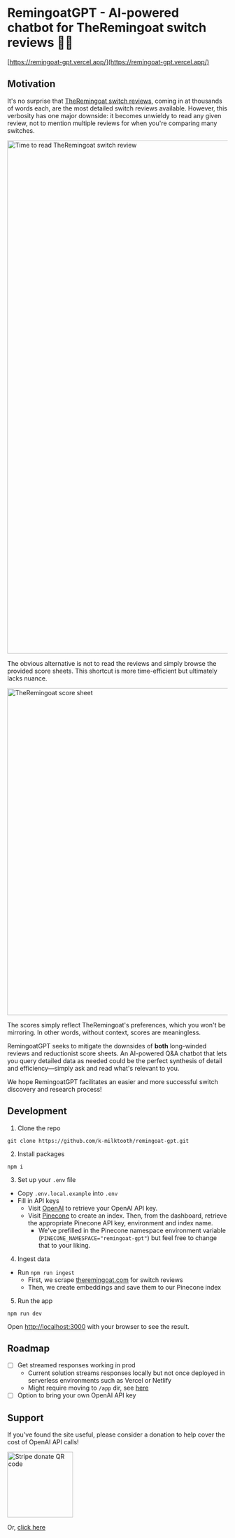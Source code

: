# RemingoatGPT - AI-powered chatbot for TheRemingoat switch reviews 🐐🤖

[https://remingoat-gpt.vercel.app/](https://remingoat-gpt.vercel.app/)

## Motivation

It's no surprise that [TheRemingoat switch reviews](https://www.theremingoat.com/), coming in at thousands of words each, are the most detailed switch reviews available. However, this verbosity has one major downside: it becomes unwieldy to read any given review, not to mention multiple reviews for when you're comparing many switches.

<img width="1174" alt="Time to read TheRemingoat switch review" src="https://user-images.githubusercontent.com/132307192/235802744-ffb59b02-111d-4f05-931a-c9403dd4fdf5.png">

The obvious alternative is not to read the reviews and simply browse the provided score sheets. This shortcut is more time-efficient but ultimately lacks nuance.

<img width="748" alt="TheRemingoat score sheet" src="https://user-images.githubusercontent.com/132307192/235802784-a81d0e18-03db-400d-b1fc-498b42b7e015.png">

The scores simply reflect TheRemingoat's preferences, which you won't be mirroring. In other words, without context, scores are meaningless.

RemingoatGPT seeks to mitigate the downsides of **both** long-winded reviews and reductionist score sheets. An AI-powered Q&A chatbot that lets you query detailed data as needed could be the perfect synthesis of detail and efficiency—simply ask and read what's relevant to you.

We hope RemingoatGPT facilitates an easier and more successful switch discovery and research process!

## Development

1. Clone the repo

```
git clone https://github.com/k-milktooth/remingoat-gpt.git
```

2. Install packages

```
npm i
```

3. Set up your `.env` file

- Copy `.env.local.example` into `.env`
- Fill in API keys
  - Visit [OpenAI](https://help.openai.com/en/articles/4936850-where-do-i-find-my-secret-api-key) to retrieve your OpenAI API key.
  - Visit [Pinecone](https://pinecone.io/) to create an index. Then, from the dashboard, retrieve the appropriate Pinecone API key, environment and index name.
    - We've prefilled in the Pinecone namespace environment variable (`PINECONE_NAMESPACE="remingoat-gpt"`) but feel free to change that to your liking.

4. Ingest data

- Run `npm run ingest`
  - First, we scrape [theremingoat.com](https://www.theremingoat.com/) for switch reviews
  - Then, we create embeddings and save them to our Pinecone index

5. Run the app

```
npm run dev
```

Open [http://localhost:3000](http://localhost:3000) with your browser to see the result.

## Roadmap

- [ ] Get streamed responses working in prod
  - Current solution streams responses locally but not once deployed in serverless environments such as Vercel or Netlify
  - Might require moving to `/app` dir, see [here](https://github.com/vercel/next.js/issues/9965#issuecomment-1489481795)
- [ ] Option to bring your own OpenAI API key

## Support

If you've found the site useful, please consider a donation to help cover the cost of OpenAI API calls!

<img width="150" alt="Stripe donate QR code" src="https://user-images.githubusercontent.com/132307192/236652975-2555cc6b-07c3-42f5-b521-772c3a9e7577.png">

Or, [click here](https://donate.stripe.com/fZebME240bbcf0A5kD)
